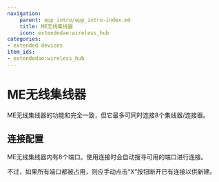 ```yaml
---
navigation:
    parent: epp_intro/epp_intro-index.md
    title: ME无线集线器
    icon: extendedae:wireless_hub
categories:
- extended devices
item_ids:
- extendedae:wireless_hub
---
```


# ME无线集线器

<Row gap="20">
<BlockImage id="extendedae:wireless_hub" scale="6"></BlockImage>
</Row>

ME无线集线器的功能和<ItemLink id="extendedae:wireless_connect" />完全一致，但它最多可同时连接8个集线器/连接器。

## 连接配置

ME无线集线器内有8个端口。使用<ItemLink id="extendedae:wireless_tool" />连接时会自动搜寻可用的端口进行连接。

不过，如果所有端口都被占用，则应手动点击“X”按钮断开已有连接以供新建。
